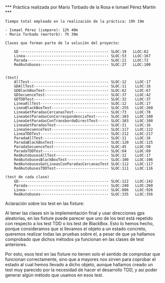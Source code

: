 *** Práctica realizada por Mario Torbado de la Rosa e Ismael Pérez Martín ***
	
	Tiempo total empleado en la realización de la práctica: 19h 19m
	
	- Ismael Pérez (ismpere): 12h 40m
	- Mario Torbado (martorb): 7h 39m 
	
	Clases que forman parte de la solución del proyecto:

		GD ---------------------------------------- SLOC:19   LLOC:62
		Linea-------------------------------------- SLOC:53   LLOC:167 
		Parada------------------------------------- SLOC:21   LLOC:72
		RedAutobuses------------------------------- SLOC:27   LLOC:100
		

	(test)
		AllTest------------------------------------ SLOC:12    LLOC:17 
		GDAllTest---------------------------------- SLOC:11    LLOC:16 
		GDBlackBoxText----------------------------- SLOC:62    LLOC:67 
		GDSecuenceTest----------------------------- SLOC:37    LLOC:42 
		GDTDDTest---------------------------------- SLOC:32    LLOC:37 
		LineaAllTest------------------------------- SLOC:12    LLOC:17 
		LineaBlackBoxTest-------------------------- SLOC:255   LLOC:260 	
		LineaGetParadasCercanasTest---------------- SLOC:73    LLOC:78 	
		LineaGetParadasConCorrespondenciaTest------ SLOC:103   LLOC:108 
		LineaGetParadasConTransbordoDirectTest----- SLOC:103   LLOC:108 
		LineaGetParadasTest------------------------ SLOC:11    LLOC:16 
		LineaSecuenceTest-------------------------- SLOC:117   LLOC:122 
		LineaTDDTest------------------------------- SLOC:212   LLOC:217 
		ParadaAllTest------------------------------ SLOC:11    LLOC:16 
		ParadaBlackBoxTest------------------------- SLOC:120   LLOC:125 
		ParadaSecuenceTest------------------------- SLOC:45    LLOC:50
		ParadaTDDTest------------------------------ SLOC:64    LLOC:69 
		RedAutobusesAllTest------------------------ SLOC:12    LLOC:17 
		RedAutobusesBlackBoxTest------------------- SLOC:100   LLOC:106 
		RedAutobusesGetLineasConParadasCercanasTest SLOC:112   LLOC:117 
		RedAutobusesTDDTest------------------------ SLOC:111   LLOC:116 
		
	(test de cada clase)
		GD----------------------------------------- SLOC:122   LLOC:142
		Parada------------------------------------- SLOC:240   LLOC:260
		Linea-------------------------------------- SLOC:886   LLOC:926
		RedAutobuses------------------------------- SLOC:335   LLOC:356
		



Aclaración sobre los test en las fixture:

Al tener las clases sin la implementación final y usar direcciones gps aleatorias, en las fixture puede parecer que uno de los test está repetido con respecto a los test TDD o los test de BlackBox.
Esto lo hemos hecho, porque consideramos que si llevamos el objeto a un estado concreto, queremos realizar todas las pruebas sobre el, a pesar de que ya hallamos comprobado que dichos métodos ya funcionan en las clases de test anteriores.

Por esto, esos test en las fixture no tienen solo el sentido de comprobar que funcionan correctamente, sino que a mayores nos sirven para coprobar el estado al cual hemos llevado a dicho objeto, aunque hallamos creado un test muy parecido por la necesidad de hacer el desarrollo TDD, y así poder generar algún método que usamos en esos test.

